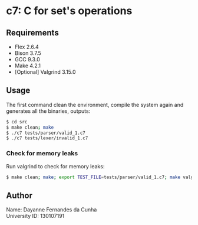 # c7: C for set's operations

## Requirements

- Flex 2.6.4
- Bison 3.7.5
- GCC 9.3.0
- Make 4.2.1
- [Optional] Valgrind 3.15.0

## Usage

The first command clean the environment, compile the system again and generates all the binaries, outputs:

```bash
$ cd src
$ make clean; make
$ ./c7 tests/parser/valid_1.c7
$ ./c7 tests/lexer/invalid_1.c7
```

### Check for memory leaks

Run valgrind to check for memory leaks:

```bash
$ make clean; make; export TEST_FILE=tests/parser/valid_1.c7; make valgrind
```

## Author

Name: Dayanne Fernandes da Cunha  
University ID: 130107191